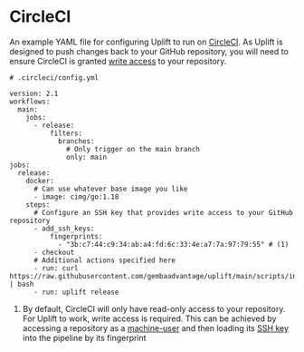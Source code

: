 # CircleCI

An example YAML file for configuring Uplift to run on [CircleCI](https://circleci.com). As Uplift is designed to push changes back to your GitHub repository, you will need to ensure CircleCI is granted [write access](https://circleci.com/docs/2.0/gh-bb-integration) to your repository.

```{ .yaml .annotate linenums="1" }
# .circleci/config.yml

version: 2.1
workflows:
  main:
    jobs:
      - release:
          filters:
            branches:
              # Only trigger on the main branch
              only: main
jobs:
  release:
    docker:
      # Can use whatever base image you like
      - image: cimg/go:1.18
    steps:
      # Configure an SSH key that provides write access to your GitHub repository
      - add_ssh_keys:
          fingerprints:
            - "3b:c7:44:c9:34:ab:a4:fd:6c:33:4e:a7:7a:97:79:55" # (1)
      - checkout
      # Additional actions specified here
      - run: curl https://raw.githubusercontent.com/gembaadvantage/uplift/main/scripts/install | bash
      - run: uplift release
```

1. By default, CircleCI will only have read-only access to your repository. For Uplift to work, write access is required. This can be achieved by accessing a repository as a [machine-user](https://circleci.com/docs/2.0/gh-bb-integration/#controlling-access-via-a-machine-user) and then loading its [SSH key](https://circleci.com/docs/2.0/configuration-reference/#add-ssh-keys) into the pipeline by its fingerprint
